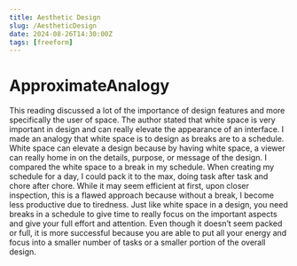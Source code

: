 ```yaml
---
title: Aesthetic Design
slug: /AestheticDesign
date: 2024-08-26T14:30:00Z
tags: [freeform]
---
```


# ApproximateAnalogy

This reading discussed a lot of the importance of design features and more specifically the user of space. The author stated that white space is very important in design and can really elevate the appearance of an interface. I made an analogy that white space is to design as breaks are to a schedule. White space can elevate a design because by having white space, a viewer can really home in on the details, purpose, or message of the design. I compared the white space to a break in my schedule. When creating my schedule for a day, I could pack it to the max, doing task after task and chore after chore. While it may seem efficient at first, upon closer inspection, this is a flawed approach because without a break, I become less productive due to tiredness. Just like white space in a design, you need breaks in a schedule to give time to really focus on the important aspects and give your full effort and attention. Even though it doesn’t seem packed or full, it is more successful because you are able to put all your energy and focus into a smaller number of tasks or a smaller portion of the overall design. 